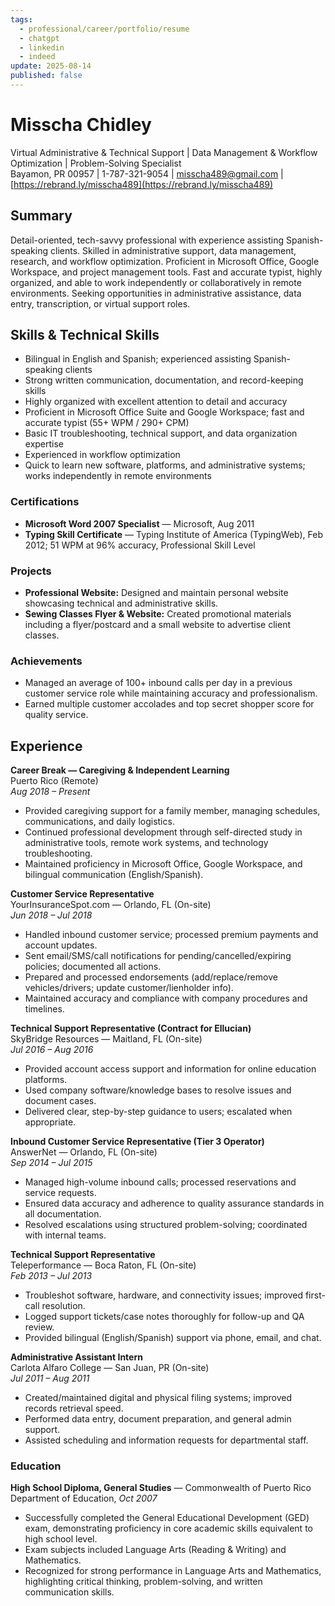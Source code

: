 ```yaml
---
tags:
  - professional/career/portfolio/resume
  - chatgpt
  - linkedin
  - indeed
update: 2025-08-14
published: false
---
```

# Misscha Chidley
Virtual Administrative & Technical Support | Data Management & Workflow Optimization | Problem-Solving Specialist  
Bayamon, PR 00957 | 1-787-321-9054 | misscha489@gmail.com | [https://rebrand.ly/misscha489](https://rebrand.ly/misscha489)

## Summary
Detail-oriented, tech-savvy professional with experience assisting Spanish-speaking clients. Skilled in administrative support, data management, research, and workflow optimization. Proficient in Microsoft Office, Google Workspace, and project management tools. Fast and accurate typist, highly organized, and able to work independently or collaboratively in remote environments. Seeking opportunities in administrative assistance, data entry, transcription, or virtual support roles.

## Skills & Technical Skills
- Bilingual in English and Spanish; experienced assisting Spanish-speaking clients
- Strong written communication, documentation, and record-keeping skills
- Highly organized with excellent attention to detail and accuracy
- Proficient in Microsoft Office Suite and Google Workspace; fast and accurate typist (55+ WPM / 290+ CPM)
- Basic IT troubleshooting, technical support, and data organization expertise
- Experienced in workflow optimization
- Quick to learn new software, platforms, and administrative systems; works independently in remote environments
    
### Certifications
- **Microsoft Word 2007 Specialist** — Microsoft, Aug 2011
- **Typing Skill Certificate** — Typing Institute of America (TypingWeb), Feb 2012; 51 WPM at 96% accuracy, Professional Skill Level
    
### Projects
- **Professional Website:** Designed and maintain personal website showcasing technical and administrative skills.
- **Sewing Classes Flyer & Website:** Created promotional materials including a flyer/postcard and a small website to advertise client classes.
    
### Achievements
- Managed an average of 100+ inbound calls per day in a previous customer service role while maintaining accuracy and professionalism.
- Earned multiple customer accolades and top secret shopper score for quality service.
    
## Experience
**Career Break — Caregiving & Independent Learning**  
Puerto Rico (Remote)  
_Aug 2018 – Present_
- Provided caregiving support for a family member, managing schedules, communications, and daily logistics.
- Continued professional development through self-directed study in administrative tools, remote work systems, and technology troubleshooting.
- Maintained proficiency in Microsoft Office, Google Workspace, and bilingual communication (English/Spanish).
    
**Customer Service Representative**  
YourInsuranceSpot.com — Orlando, FL (On-site)  
_Jun 2018 – Jul 2018_
- Handled inbound customer service; processed premium payments and account updates.
- Sent email/SMS/call notifications for pending/cancelled/expiring policies; documented all actions.
- Prepared and processed endorsements (add/replace/remove vehicles/drivers; update customer/lienholder info).
- Maintained accuracy and compliance with company procedures and timelines.
    
**Technical Support Representative (Contract for Ellucian)**  
SkyBridge Resources — Maitland, FL (On-site)  
_Jul 2016 – Aug 2016_
- Provided account access support and information for online education platforms.
- Used company software/knowledge bases to resolve issues and document cases.
- Delivered clear, step-by-step guidance to users; escalated when appropriate.
    
**Inbound Customer Service Representative (Tier 3 Operator)**  
AnswerNet — Orlando, FL (On-site)  
_Sep 2014 – Jul 2015_
- Managed high-volume inbound calls; processed reservations and service requests.
- Ensured data accuracy and adherence to quality assurance standards in all documentation.
- Resolved escalations using structured problem-solving; coordinated with internal teams.
    
**Technical Support Representative**  
Teleperformance — Boca Raton, FL (On-site)  
_Feb 2013 – Jul 2013_
- Troubleshot software, hardware, and connectivity issues; improved first-call resolution.
- Logged support tickets/case notes thoroughly for follow-up and QA review.
- Provided bilingual (English/Spanish) support via phone, email, and chat.
    
**Administrative Assistant Intern**  
Carlota Alfaro College — San Juan, PR (On-site)  
_Jul 2011 – Aug 2011_
- Created/maintained digital and physical filing systems; improved records retrieval speed.
- Performed data entry, document preparation, and general admin support.
- Assisted scheduling and information requests for departmental staff.
    
### Education
**High School Diploma, General Studies** — Commonwealth of Puerto Rico Department of Education, _Oct 2007_
- Successfully completed the General Educational Development (GED) exam, demonstrating proficiency in core academic skills equivalent to high school level.
- Exam subjects included Language Arts (Reading & Writing) and Mathematics.
- Recognized for strong performance in Language Arts and Mathematics, highlighting critical thinking, problem-solving, and written communication skills.
